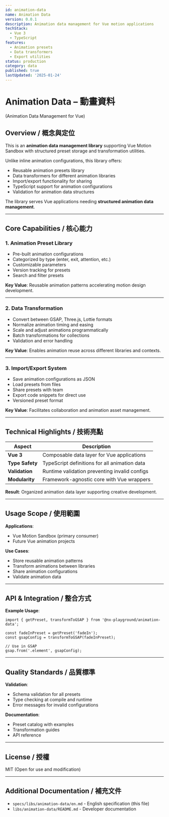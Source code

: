 ```yaml
---
id: animation-data
name: Animation Data
version: 0.0.1
description: Animation data management for Vue motion applications
techStack:
  - Vue 3
  - TypeScript
features:
  - Animation presets
  - Data transformers
  - Export utilities
status: production
category: data
published: true
lastUpdated: '2025-01-24'
---
```


# Animation Data – 動畫資料

(Animation Data Management for Vue)

## Overview / 概念與定位

This is an **animation data management library** supporting Vue Motion Sandbox with structured preset storage and transformation utilities.

Unlike inline animation configurations, this library offers:

- Reusable animation presets library
- Data transformers for different animation libraries
- Import/export functionality for sharing
- TypeScript support for animation configurations
- Validation for animation data structures

The library serves Vue applications needing **structured animation data management**.

---

## Core Capabilities / 核心能力

### 1. Animation Preset Library

- Pre-built animation configurations
- Categorized by type (enter, exit, attention, etc.)
- Customizable parameters
- Version tracking for presets
- Search and filter presets

**Key Value**: Reusable animation patterns accelerating motion design development.

---

### 2. Data Transformation

- Convert between GSAP, Three.js, Lottie formats
- Normalize animation timing and easing
- Scale and adjust animations programmatically
- Batch transformations for collections
- Validation and error handling

**Key Value**: Enables animation reuse across different libraries and contexts.

---

### 3. Import/Export System

- Save animation configurations as JSON
- Load presets from files
- Share presets with team
- Export code snippets for direct use
- Versioned preset format

**Key Value**: Facilitates collaboration and animation asset management.

---

## Technical Highlights / 技術亮點

| Aspect          | Description                                   |
| --------------- | --------------------------------------------- |
| **Vue 3**       | Composable data layer for Vue applications    |
| **Type Safety** | TypeScript definitions for all animation data |
| **Validation**  | Runtime validation preventing invalid configs |
| **Modularity**  | Framework-agnostic core with Vue wrappers     |

**Result**: Organized animation data layer supporting creative development.

---

## Usage Scope / 使用範圍

**Applications**:

- Vue Motion Sandbox (primary consumer)
- Future Vue animation projects

**Use Cases**:

- Store reusable animation patterns
- Transform animations between libraries
- Share animation configurations
- Validate animation data

---

## API & Integration / 整合方式

**Example Usage**:

```tsx
import { getPreset, transformToGSAP } from '@nx-playground/animation-data';

const fadeInPreset = getPreset('fadeIn');
const gsapConfig = transformToGSAP(fadeInPreset);

// Use in GSAP
gsap.from('.element', gsapConfig);
```

---

## Quality Standards / 品質標準

**Validation**:

- Schema validation for all presets
- Type checking at compile and runtime
- Error messages for invalid configurations

**Documentation**:

- Preset catalog with examples
- Transformation guides
- API reference

---

## License / 授權

MIT (Open for use and modification)

---

## Additional Documentation / 補充文件

- `specs/libs/animation-data/en.md` - English specification (this file)
- `libs/animation-data/README.md` - Developer documentation
